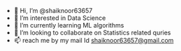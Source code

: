- 👋 Hi, I’m @shaiknoor63657
- 👀 I’m interested in Data Science
- 🌱 I’m currently learning ML algorithms
- 💞️ I’m looking to collaborate on Statistics related quries
- 📫 reach me by my mail Id shaiknoor63657@gmail.com

<!---
shaiknoor63657/shaiknoor63657 is a ✨ special ✨ repository because its `README.md` (this file) appears on your GitHub profile.
You can click the Preview link to take a look at your changes.
--->
